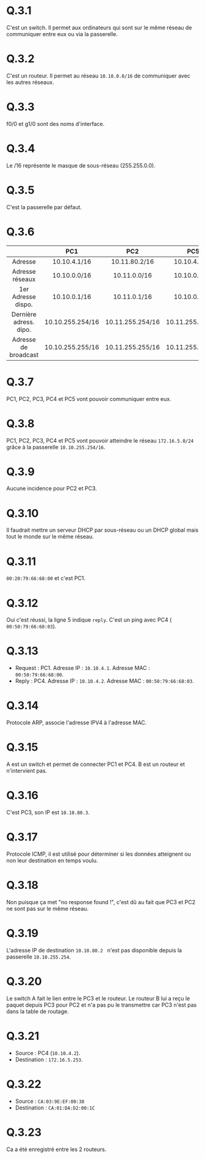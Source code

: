 # Q.3.1

C'est un switch. Il permet aux ordinateurs qui sont sur le même réseau de communiquer entre eux ou via la passerelle.

# Q.3.2

C'est un routeur. Il permet au réseau `10.10.0.0/16` de communiquer avec les autres réseaux.

# Q.3.3

f0/0 et g1/0 sont des noms d'interface.

# Q.3.4

Le /16 représente le masque de sous-réseau (255.255.0.0).

# Q.3.5

C'est la passerelle par défaut.

# Q.3.6

|                        |       PC1        |       PC2        |       PC5        |
| :--------------------: | :--------------: | :--------------: | :--------------: |
|        Adresse         |   10.10.4.1/16   |  10.11.80.2/16   |   10.10.4.7/15   |
|    Adresse réseaux     |   10.10.0.0/16   |   10.11.0.0/16   |   10.10.0.0/15   |
|   1er Adresse dispo.   |   10.10.0.1/16   |   10.11.0.1/16   |   10.10.0.1/15   |
| Dernière adress. dipo. | 10.10.255.254/16 | 10.11.255.254/16 | 10.11.255.254/15 |
|  Adresse de broadcast  | 10.10.255.255/16 | 10.11.255.255/16 | 10.11.255.255/15 |

# Q.3.7

PC1, PC2, PC3, PC4 et PC5 vont pouvoir communiquer entre eux.

# Q.3.8

PC1, PC2, PC3, PC4 et PC5 vont pouvoir atteindre le réseau `172.16.5.0/24` grâce à la passerelle `10.10.255.254/16`.

# Q.3.9

Aucune incidence pour PC2 et PC3.

# Q.3.10

Il faudrait mettre un serveur DHCP par sous-réseau ou un DHCP global mais tout le monde sur le même réseau.

# Q.3.11

`00:20:79:66:68:00` et c'est PC1.

# Q.3.12

Oui c'est réussi, la ligne 5 indique `reply`. C'est un ping avec PC4 (`	00:50:79:66:68:03`).

# Q.3.13

- Request : PC1. Adresse IP : `10.10.4.1`. Adresse MAC : `00:50:79:66:68:00`.
- Reply : PC4. Adresse IP : `10.10.4.2`. Adresse MAC : `00:50:79:66:68:03`.

# Q.3.14

Protocole ARP, associe l'adresse IPV4 à l'adresse MAC.

# Q.3.15

A est un switch et permet de connecter PC1 et PC4. B est un routeur et n'intervient pas.

# Q.3.16

C'est PC3, son IP est `10.10.80.3`.

# Q.3.17

Protocole ICMP, il est utilisé pour déterminer si les données atteignent ou non leur destination en temps voulu.

# Q.3.18

Non puisque ça met "no response found !", c'est dû au fait que PC3 et PC2 ne sont pas sur le même réseau.

# Q.3.19

L'adresse IP de destination `10.10.80.2 ` n'est pas disponible depuis la passerelle `10.10.255.254`.

# Q.3.20

Le switch A fait le lien entre le PC3 et le routeur. Le routeur B lui a reçu le paquet depuis PC3 pour PC2 et n'a pas pu le transmettre car PC3 n'est pas dans la table de routage.

# Q.3.21

- Source : PC4 (`10.10.4.2`).
- Destination : `172.16.5.253`.

# Q.3.22

- Source : `CA:03:9E:EF:00:38`
- Destination : `CA:01:DA:D2:00:1C`

# Q.3.23

Ca a été enregistré entre les 2 routeurs.
